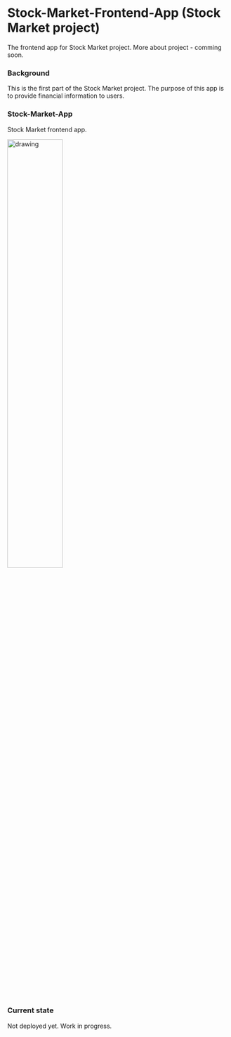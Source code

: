 # Stock-Market-Frontend-App (Stock Market project)
The frontend app for Stock Market project. More about project - comming soon.
### Background
This is the first part of the Stock Market project. The purpose of this app is to provide financial information to users.

### Stock-Market-App
Stock Market frontend app.

<img src="https://github.com/ukasz1/Stock-Market-App/assets/46789003/3a913dea-0616-466f-9d69-21743a1678c6" alt="drawing" width="50%"/>

### Current state
Not deployed yet. Work in progress.
